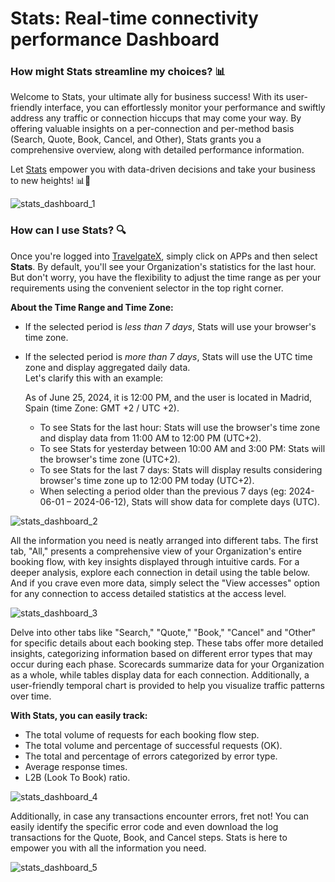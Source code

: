﻿---
sidebar_position: 1
---

# Stats: Real-time connectivity performance Dashboard

### How might Stats streamline my choices?  📊
Welcome to Stats, your ultimate ally for business success! With its user-friendly interface, you can effortlessly monitor your performance and swiftly address any traffic or connection hiccups that may come your way. By offering valuable insights on a per-connection and per-method basis (Search, Quote, Book, Cancel, and Other), Stats grants you a comprehensive overview, along with detailed performance information.

Let [Stats](https://app.travelgatex.com/apps/stats) empower you with data-driven decisions and take your business to new heights! 📊🚀

![stats_dashboard_1](https://storage.travelgate.com/kbase/stats_dashboard_1.jpg)

### How can I use Stats? 🔍
Once you're logged into [TravelgateX](https://www.travelgatex.com/), simply click on APPs and then select **Stats**. By default, you'll see your Organization's statistics for the last hour. But don't worry, you have the flexibility to adjust the time range as per your requirements using the convenient selector in the top right corner.

**About the Time Range and Time Zone:**  

- If the selected period is *less than 7 days*, Stats will use your browser's time zone.
- If the selected period is *more than 7 days*, Stats will use the UTC time zone and display aggregated daily data.  
Let's clarify this with an example:  

    As of June 25, 2024, it is 12:00 PM, and the user is located in Madrid, Spain (time Zone: GMT +2 / UTC +2).
    - To see Stats for the last hour: Stats will use the browser's time zone and display data from 11:00 AM to 12:00 PM (UTC+2).
    - To see Stats for yesterday between 10:00 AM and 3:00 PM: Stats will the browser's time zone (UTC+2).
    - To see Stats for the last 7 days: Stats will display results considering browser's time zone up to 12:00 PM today (UTC+2).
    - When selecting a period older than the previous 7 days (eg: 2024-06-01  – 2024-06-12), Stats will show data for complete days (UTC).


![stats_dashboard_2](https://storage.travelgate.com/kbase/stats_dashboard_2.jpg)

All the information you need is neatly arranged into different tabs. The first tab, "All," presents a comprehensive view of your Organization's entire booking flow, with key insights displayed through intuitive cards. For a deeper analysis, explore each connection in detail using the table below. And if you crave even more data, simply select the "View accesses" option for any connection to access detailed statistics at the access level.

![stats_dashboard_3](https://storage.travelgate.com/kbase/stats_dashboard_3.jpg)


Delve into other tabs like "Search," "Quote," "Book," "Cancel" and "Other" for specific details about each booking step. These tabs offer more detailed insights, categorizing information based on different error types that may occur during each phase. Scorecards summarize data for your Organization as a whole, while tables display data for each connection. Additionally, a user-friendly temporal chart is provided to help you visualize traffic patterns over time.

**With Stats, you can easily track:**

- The total volume of requests for each booking flow step.
- The total volume and percentage of successful requests (OK).
- The total and percentage of errors categorized by error type.
- Average response times.
- L2B (Look To Book) ratio.


![stats_dashboard_4](https://storage.travelgate.com/kbase/stats_dashboard_4.jpg)

Additionally, in case any transactions encounter errors, fret not! You can easily identify the specific error code and even download the log transactions for the Quote, Book, and Cancel steps. Stats is here to empower you with all the information you need.

![stats_dashboard_5](https://storage.travelgate.com/kbase/stats_dashboard_5.jpg)

 